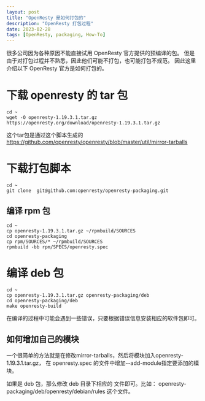```yaml
---
layout: post
title: "OpenResty 是如何打包的"
description: "OpenResty 打包过程"
date: 2023-02-28
tags: [OpenResty, packaging, How-To]
---
```


很多公司因为各种原因不能直接试用 OpenResty 官方提供的预编译的包。
但是由于对打包过程并不熟悉，因此他们可能不打包，也可能打包不规范。
因此这里介绍以下 OpenResty 官方是如何打包的。


# 下载 openresty 的 tar 包

```shell
cd ~
wget -O openresty-1.19.3.1.tar.gz  https://openresty.org/download/openresty-1.19.3.1.tar.gz
```

这个tar包是通过这个脚本生成的 https://github.com/openresty/openresty/blob/master/util/mirror-tarballs


# 下载打包脚本

```shell
cd ~
git clone  git@github.com:openresty/openresty-packaging.git
```

## 编译 rpm 包

```shell
cd ~
cp openresty-1.19.3.1.tar.gz ~/rpmbuild/SOURCES
cd openresty-packaging
cp rpm/SOURCES/* ~/rpmbuild/SOURCES
rpmbuild -bb rpm/SPECS/openresty.spec
```

# 编译 deb 包

```shell
cd ~
cp openresty-1.19.3.1.tar.gz openresty-packaging/deb
cd openresty-packaging/deb
make openresty-build
```

在编译的过程中可能会遇到一些错误，只要根据错误信息安装相应的软件包即可。

## 如何增加自己的模块

一个很简单的方法就是在修改mirror-tarballs，然后将模块加入openresty-1.19.3.1.tar.gz， 在 openresty.spec 的文件中增加--add-module指定要添加的模块。

如果是 deb 包，那么修改 deb 目录下相应的 文件即可。比如：
openresty-packaging/deb/openresty/debian/rules 这个文件。
